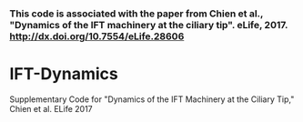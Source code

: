 

### This code is associated with the paper from Chien et al., "Dynamics of the IFT machinery at the ciliary tip". eLife, 2017. http://dx.doi.org/10.7554/eLife.28606

# IFT-Dynamics
Supplementary Code for "Dynamics of the IFT Machinery at the Ciliary Tip," Chien et al. ELife 2017

